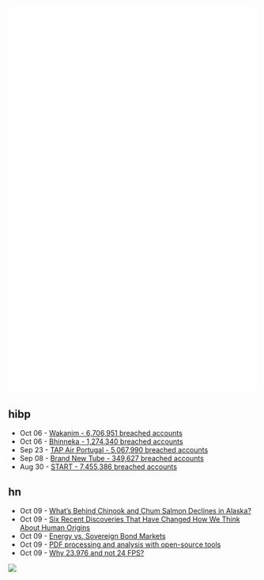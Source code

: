 ![Metrics](https://raw.githubusercontent.com/phixion/phixion/master/metrics.svg)

## hibp

<!--
for https://github.com/phixion/phixion/blob/main/.github/workflows/feeds.yml
-->
<!--START_SECTION:haveibeenpwnd-->
- Oct 06 - [Wakanim - 6,706,951 breached accounts](https://haveibeenpwned.com/PwnedWebsites#Wakanim)
- Oct 06 - [Bhinneka - 1,274,340 breached accounts](https://haveibeenpwned.com/PwnedWebsites#Bhinneka)
- Sep 23 - [TAP Air Portugal - 5,067,990 breached accounts](https://haveibeenpwned.com/PwnedWebsites#TAPAirPortugal)
- Sep 08 - [Brand New Tube - 349,627 breached accounts](https://haveibeenpwned.com/PwnedWebsites#BrandNewTube)
- Aug 30 - [START - 7,455,386 breached accounts](https://haveibeenpwned.com/PwnedWebsites#Start)
<!--END_SECTION:haveibeenpwnd-->

## hn

<!--
for https://github.com/phixion/phixion/blob/main/.github/workflows/feeds.yml
-->
<!--START_SECTION:hn-->
- Oct 09 - [What’s Behind Chinook and Chum Salmon Declines in Alaska?](https://www.fisheries.noaa.gov/feature-story/whats-behind-chinook-and-chum-salmon-declines-alaska)
- Oct 09 - [Six Recent Discoveries That Have Changed How We Think About Human Origins](https://singularityhub.com/2022/10/09/six-recent-discoveries-that-have-changed-how-we-think-about-human-origins/)
- Oct 09 - [Energy vs. Sovereign Bond Markets](https://www.lynalden.com/october-2022-newsletter/)
- Oct 09 - [PDF processing and analysis with open-source tools](https://www.bitsgalore.org/2021/09/06/pdf-processing-and-analysis-with-open-source-tools)
- Oct 09 - [Why 23.976 and not 24 FPS?](https://cinematography.com/index.php?/forums/topic/71346-why-23976-and-not-24-fps/&tab=comments#comment-455454)
<!--END_SECTION:hn-->

<!--
for https://yhype.me
-->
![](https://hit.yhype.me/github/profile?user_id=13013670)
